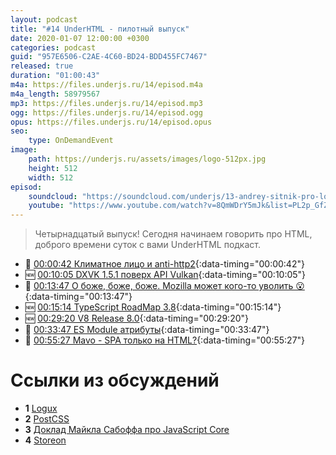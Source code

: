```yaml
---
layout: podcast
title: "#14 UnderHTML - пилотный выпуск"
date: 2020-01-07 12:00:00 +0300
categories: podcast
guid: "957E6506-C2AE-4C60-BD24-BDD455FC7467"
released: true
duration: "01:00:43"
m4a: https://files.underjs.ru/14/episod.m4a
m4a_length: 58979567
mp3: https://files.underjs.ru/14/episod.mp3
ogg: https://files.underjs.ru/14/episod.ogg
opus: https://files.underjs.ru/14/episod.opus
seo:
    type: OnDemandEvent
image:
    path: https://underjs.ru/assets/images/logo-512px.jpg
    height: 512
    width: 512
episod:
    soundcloud: "https://soundcloud.com/underjs/13-andrey-sitnik-pro-logux-postcss-i-chelovechnyy-frontend-lampovyy"
    youtube: "https://www.youtube.com/watch?v=8QmWDrY5mJk&list=PL2p_GfZz-_1OWXrKUZRBc8LzMz5FJNXW7"
---
```


> Четырнадцатый выпуск! Сегодня начинаем говорить про HTML, доброго времени суток с вами UnderHTML подкаст.

- 🤔 [00:00:42 Климатное лицо и anti-http2](#){:data-timing="00:00:42"}
- 🆕 [00:10:05 DXVK 1.5.1 поверх API Vulkan](#){:data-timing="00:10:05"}
- 🤔 [00:13:47 О боже, боже, боже. Mozilla может кого-то уволить 😮](#){:data-timing="00:13:47"}
- 🆕 [00:15:14 TypeScript RoadMap 3.8](#){:data-timing="00:15:14"}
- 🆕 [00:29:20 V8 Release 8.0](#){:data-timing="00:29:20"}
- 🤔 [00:33:47 ES Module атрибуты](#){:data-timing="00:33:47"}
- 🤔 [00:55:27 Mavo - SPA только на HTML?](#){:data-timing="00:55:27"}

# Ссылки из обсуждений

- <b id="note1">1</b> [Logux](https://github.com/logux)
- <b id="note2">2</b> [PostCSS](https://github.com/postcss/postcss)
- <b id="note3">3</b> [Доклад Майкла Сабоффа про JavaScript Core](https://www.youtube.com/watch?v=mtVBAcy7AKA)
- <b id="note4">4</b> [Storeon](https://github.com/storeon/storeon)
